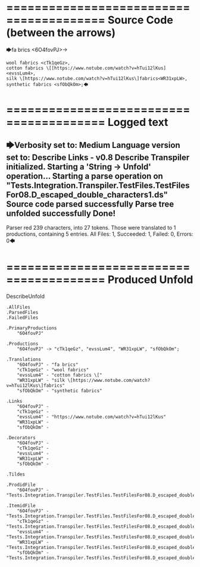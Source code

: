 ========================================
Source Code (between the arrows)
========================================

🡆fa brics <6O4fovPJ>->

    wool fabrics <cTk1qeGz>,
    cotton fabrics \[[https://www.notube.com/watch?v=hTui12lKus]<evssLum4>,
    silk \[https://www.notube.com/watch?v=hTui12lKus\]fabrics<WR31xpLW>,
    synthetic fabrics <sfObQkOm>;🡄

========================================
Logged text
========================================

🡆Verbosity set to: Medium
Language version set to: Describe Links - v0.8
Describe Transpiler initialized.
Starting a 'String -> Unfold' operation...
Starting a parse operation on "Tests.Integration.Transpiler.TestFiles.TestFilesFor08.D_escaped_double_characters1.ds"
Source code parsed successfully
Parse tree unfolded successfully
Done!
------------------------
Parser red 239 characters, into 27 tokens.
Those were translated to 1 productions, containing 5 entries.
All Files: 1, Succeeded: 1, Failed: 0, Errors: 0🡄

========================================
Produced Unfold
========================================

DescribeUnfold

    .AllFiles
    .ParsedFiles
    .FailedFiles

    .PrimaryProductions
        "6O4fovPJ" 

    .Productions
        "6O4fovPJ" -> "cTk1qeGz", "evssLum4", "WR31xpLW", "sfObQkOm";

    .Translations
        "6O4fovPJ" - "fa brics"
        "cTk1qeGz" - "wool fabrics"
        "evssLum4" - "cotton fabrics \["
        "WR31xpLW" - "silk \[https://www.notube.com/watch?v=hTui12lKus\]fabrics"
        "sfObQkOm" - "synthetic fabrics"

    .Links
        "6O4fovPJ" - 
        "cTk1qeGz" - 
        "evssLum4" - "https://www.notube.com/watch?v=hTui12lKus"
        "WR31xpLW" - 
        "sfObQkOm" - 

    .Decorators
        "6O4fovPJ" - 
        "cTk1qeGz" - 
        "evssLum4" - 
        "WR31xpLW" - 
        "sfObQkOm" - 

    .Tildes

    .ProdidFile
        "6O4fovPJ" - "Tests.Integration.Transpiler.TestFiles.TestFilesFor08.D_escaped_double_characters1.ds"

    .ItemidFile
        "6O4fovPJ" - "Tests.Integration.Transpiler.TestFiles.TestFilesFor08.D_escaped_double_characters1.ds"
        "cTk1qeGz" - "Tests.Integration.Transpiler.TestFiles.TestFilesFor08.D_escaped_double_characters1.ds"
        "evssLum4" - "Tests.Integration.Transpiler.TestFiles.TestFilesFor08.D_escaped_double_characters1.ds"
        "WR31xpLW" - "Tests.Integration.Transpiler.TestFiles.TestFilesFor08.D_escaped_double_characters1.ds"
        "sfObQkOm" - "Tests.Integration.Transpiler.TestFiles.TestFilesFor08.D_escaped_double_characters1.ds"

